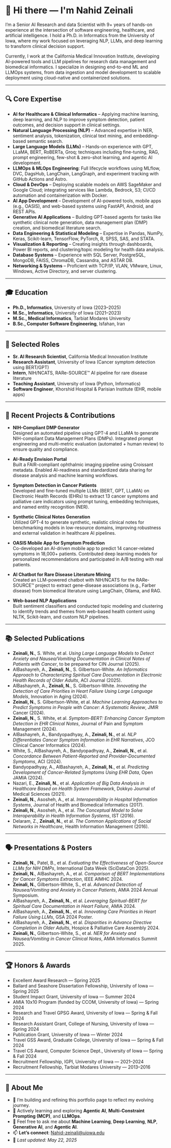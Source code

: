 
# 👋 Hi there — I'm Nahid Zeinali

I’m a Senior AI Research and data Scientist with 9+ years of hands-on experience at the intersection of software engineering, healthcare, and artificial intelligence. I hold a Ph.D. in Informatics from the University of Iowa, where my work focused on leveraging NLP, LLMs, and deep learning to transform clinical decision support.

Currently, I work at the California Medical Innovation Institute, developing AI-powered tools and LLM pipelines for research data management and biomedical informatics. I specialize in designing end-to-end ML and LLMOps systems, from data ingestion and model development to scalable deployment using cloud-native and containerized solutions.

---
## 🔍 Core Expertise

- **AI for Healthcare & Clinical Informatics** – Applying machine learning, deep learning, and NLP to improve symptom detection, patient outcomes, and decision support in clinical settings.
- **Natural Language Processing (NLP)** – Advanced expertise in NER, sentiment analysis, tokenization, clinical text mining, and embedding-based semantic search.
- **Large Language Models (LLMs)** – Hands-on experience with GPT, LLaMA, BERT, RoBERTa, Groq; techniques including fine-tuning, RAG, prompt engineering, few-shot & zero-shot learning, and agentic AI development.
- **LLMOps & MLOps Engineering**: Full lifecycle workflows using MLflow, DVC, DagsHub, LangChain, LangGraph, and experiment tracking with GitHub Actions and Astro.
- **Cloud & DevOps** – Deploying scalable models on AWS SageMaker and Google Cloud; integrating services like Lambda, Bedrock, S3; CI/CD automation and containerization with Docker.
- **AI App Development** – Development of AI-powered tools, mobile apps (e.g., OASIS), and web-based systems using FastAPI, Android, and REST APIs.
- **Generative AI Applications** – Building GPT-based agents for tasks like synthetic clinical note generation, data management plan (DMP) creation, and biomedical literature search.
- **Data Engineering & Statistical Modeling** – Expertise in Pandas, NumPy, Keras, Scikit-learn, TensorFlow, PyTorch, R, SPSS, SAS, and STATA.
- **Visualization & Reporting** – Creating insights through dashboards, Power BI reports, and clustering/topic modeling for health data analysis.
- **Database Systems** – Experience with SQL Server, PostgreSQL, MongoDB, FAISS, ChromaDB, Cassandra, and ASTAR DB.
- **Networking & Systems** – Proficient with TCP/IP, VLAN, VMware, Linux, Windows, Active Directory, and server clustering.
---

## 🎓 Education

- **Ph.D., Informatics**, University of Iowa (2023–2025)  
- **M.Sc., Informatics**, University of Iowa (2021–2023)  
- **M.Sc., Medical Informatics**, Tarbiat Modares University  
- **B.Sc., Computer Software Engineering**, Isfahan, Iran

---

## 💼 Selected Roles

- **Sr. AI Research Scientist**, California Medical Innovation Institute  
- **Research Assistant**, University of Iowa (Cancer symptom detection using BERT/GPT)  
- **Intern**, NIH/NCATS, RARe-SOURCE™ AI pipeline for rare disease literature  
- **Teaching Assistant**, University of Iowa (Python, Informatics)  
- **Software Engineer**, Khorshid Hospital & Parisian Institute (EHR, mobile apps)

---

## 🧠 Recent Projects & Contributions

- **NIH-Compliant DMP Generator**  
  Designed an automated pipeline using GPT-4 and LLaMA to generate NIH-compliant Data Management Plans (DMPs). Integrated prompt engineering and multi-metric evaluation (automated + human review) to ensure quality and compliance.

- **AI-Ready Envision Portal**  
  Built a FAIR-compliant ophthalmic imaging pipeline using Croissant metadata. Enabled AI-readiness and standardized data sharing for disease analysis and machine learning workflows.

- **Symptom Detection in Cancer Patients**  
  Developed and fine-tuned multiple LLMs (BERT, GPT, LLaMA) on Electronic Health Records (EHRs) to extract 13 cancer symptoms and palliative care indicators using prompt tuning, embedding techniques, and named entity recognition (NER).

- **Synthetic Clinical Notes Generation**  
  Utilized GPT-4 to generate synthetic, realistic clinical notes for benchmarking models in low-resource domains, improving robustness and external validation in healthcare AI pipelines.

- **OASIS Mobile App for Symptom Prediction**  
  Co-developed an AI-driven mobile app to predict 14 cancer-related symptoms in 18,000+ patients. Contributed deep learning models for personalized recommendations and participated in A/B testing with real patients.

- **AI Chatbot for Rare Disease Literature Mining**  
  Created an LLM-powered chatbot with NIH/NCATS for the RARe-SOURCE™ project to extract gene-disease associations (e.g., Farber disease) from biomedical literature using LangChain, Ollama, and RAG.

- **Web-based NLP Applications**  
  Built sentiment classifiers and conducted topic modeling and clustering to identify trends and themes from web-based health content using NLTK, Scikit-learn, and custom NLP pipelines.

---

## 📚 Selected Publications

- **Zeinali, N.**, S. White, et al. *Using Large Language Models to Detect Anxiety and Nausea/Vomiting Documentation in Clinical Notes of Patients with Cancer*, to be prepared for CIN Journal (2025).
- AlBashayreh, A., **Zeinali, N.**, S. Gilbertson-White. *An Informatics Approach to Characterizing Spiritual Care Documentation in Electronic Health Records of Older Adults*, ACI Journal (2025).
- AlBashayreh, A., **Zeinali, N.**, S. Gilbertson-White. *Innovating the Detection of Care Priorities in Heart Failure Using Large Language Models*, Innovation in Aging (2024).
- **Zeinali, N.**, S. Gilbertson-White, et al. *Machine Learning Approaches to Predict Symptoms in People with Cancer: A Systematic Review*, JMIR Cancer (2024).
- **Zeinali, N.**, S. White, et al. *Symptom-BERT: Enhancing Cancer Symptom Detection in EHR Clinical Notes*, Journal of Pain and Symptom Management (2024).
- AlBashayreh, A., Bandyopadhyay, A., **Zeinali, N.**, et al. *NLP Differentiates Cancer Symptom Information in EHR Narratives*, JCO Clinical Cancer Informatics (2024).
- White, S., AlBashayreh, A., Bandyopadhyay, A., **Zeinali, N.**, et al. *Concordance Between Patient-Reported and Provider-Documented Symptoms*, ACI (2024).
- Bandyopadhyay, A., AlBashayreh, A., **Zeinali, N.**, et al. *Predicting Development of Cancer-Related Symptoms Using EHR Data*, Open JAMIA (2024).
- Nazari, E., **Zeinali, N.**, et al. *Application of Big Data Analysis in Healthcare Based on Health System Framework*, Dokkyo Journal of Medical Sciences (2021).
- **Zeinali, N.**, Asosheh, A., et al. *Interoperability in Hospital Information Systems*, Journal of Health and Biomedical Informatics (2017).
- **Zeinali, N.**, Asosheh, A., et al. *The Conceptual Model to Solve Interoperability in Health Information Systems*, IST (2016).
- Delaram, Z., **Zeinali, N.**, et al. *The Common Applications of Social Networks in Healthcare*, Health Information Management (2016).

---
## 🗣️ Presentations & Posters

- **Zeinali, N.**, Patel, B., et al. *Evaluating the Effectiveness of Open-Source LLMs for NIH DMPs*, International Data Week (SciDataCon 2025).
- **Zeinali, N.**, AlBashayreh, A., et al. *Comparison of BERT Implementations for Cancer Symptoms Extraction*, IEEE AIMHC 2024.
- **Zeinali, N.**, Gilbertson-White, S., et al. *Advanced Detection of Nausea/Vomiting and Anxiety in Cancer Patients*, AMIA 2024 Annual Symposium.
- AlBashayreh, A., **Zeinali, N.**, et al. *Leveraging Spiritual-BERT for Spiritual Care Documentation in Heart Failure*, AMIA 2024.
- AlBashayreh, A., **Zeinali, N.**, et al. *Innovating Care Priorities in Heart Failure Using LLMs*, GSA 2024 Poster.
- AlBashayreh, A., **Zeinali, N.**, et al. *Disparities in Advance Directive Completion in Older Adults*, Hospice & Palliative Care Assembly 2024.
- **Zeinali, N.**, Gilbertson-White, S., et al. *NER for Anxiety and Nausea/Vomiting in Cancer Clinical Notes*, AMIA Informatics Summit 2025.

---
## 🏆 Honors & Awards

- Excellent Award Research — Spring 2025  
- Ballard and Seashore Dissertation Fellowship, University of Iowa — Spring 2025  
- Student Impact Grant, University of Iowa — Summer 2024  
- AMIA 10x10 Program (funded by CCOM, University of Iowa) — Spring 2024  
- Research and Travel GPSG Award, University of Iowa — Spring & Fall 2024  
- Research Assistant Grant, College of Nursing, University of Iowa — Spring 2024  
- Publication Grant, University of Iowa — Winter 2024  
- Travel GSS Award, Graduate College, University of Iowa — Spring & Fall 2024  
- Travel CS Award, Computer Science Dept., University of Iowa — Spring & Fall 2024  
- Recruitment Fellowship, IGPI, University of Iowa — 2021–2024  
- Recruitment Fellowship, Tarbiat Modares University — 2013–2016
  
---

## 🌟 About Me

- 🔭 I’m building and refining this portfolio page to reflect my evolving journey.
- 🌱 Actively learning and exploring **Agentic AI**, **Multi-Constraint Prompting (MCP)**, and **LLMOps**.
- 💬 Feel free to ask me about **Machine Learning**, **Deep Learning**, **NLP**, **Generative AI**, and **Agentic AI**.
- 📫 **Let’s connect**: Nahid-zeinali@uiowa.edu
- 📅 *Last updated: May 22, 2025*


